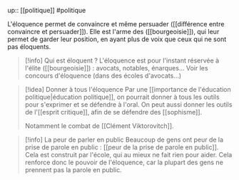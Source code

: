 up:: [[politique]]
#politique 

L'éloquence permet de convaincre et même persuader ([[différence entre convaincre et persuader]]).
Elle est l'arme des ([[bourgeoisie]]), qui leur permet de garder leur position, en ayant plus de voix que ceux qui ne sont pas éloquents.

> [!info] Qui est éloquent ?
> L'éloquence est pour l'instant réservée à l'élite ([[bourgeoisie]]) : avocats, notables, énarques...
> Voir les concours d'éloquence (dans des écoles d'avocats...)

> [!idea] Donner à tous l'éloquence
> Par une [[importance de l'éducation politique|éducation politique]], on pourrait donner à tous les outils pour s'exprimer et se défendre à l'oral.
> On peut aussi donner les outils de l'[[esprit critique]], afin de se défendre des [[sophisme]].
> 
> Notamment le combat de [[Clément Viktorovitch]].

> [!info] La peur de parler en public
> Beaucoup de gens ont peur de la prise de parole en public : [[peur de la prise de parole en public]].
> Cela est construit par l'école, qui au mieux ne fait rien pour aider.
> Cela renforce donc le pouvoir de l'éloquence, car la plupart des gens ne prennent pas la parole en public.




